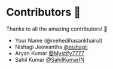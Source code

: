 # Contributors 💜

Thanks to all the amazing contributors! 🎉

- Your Name (@mehedihasankhairul)
- Nishagi Jeewantha [@nishagii](https://github.com/nishagii/)
- Aryan Kumar [@Mystify7777](https://github.com/Mystify7777/)
- Sahil Kumar [@SahilKumarIN](https://github.com/SahilKumarIN)
